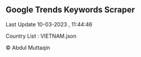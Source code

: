 

## Google Trends Keywords Scraper 
 
Last Update 10-03-2023 , 11:44:46

Country List :
VIETNAM.json



© Abdul Muttaqin 
